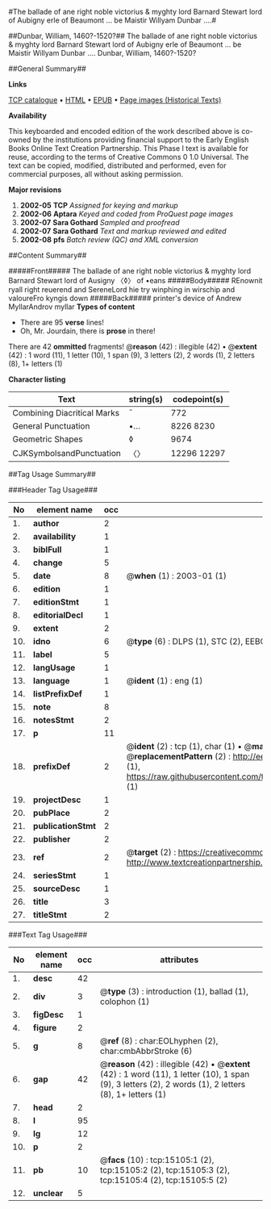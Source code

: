 #The ballade of ane right noble victorius & myghty lord Barnard Stewart lord of Aubigny erle of Beaumont ... be Maistir Willyam Dunbar ....#

##Dunbar, William, 1460?-1520?##
The ballade of ane right noble victorius & myghty lord Barnard Stewart lord of Aubigny erle of Beaumont ... be Maistir Willyam Dunbar ....
Dunbar, William, 1460?-1520?

##General Summary##

**Links**

[TCP catalogue](http://www.ota.ox.ac.uk/tcp/)  • 
[HTML](http://tei.it.ox.ac.uk/tcp/Texts-HTML/free/A20/A20968.html)  • 
[EPUB](http://tei.it.ox.ac.uk/tcp/Texts-EPUB/free/A20/A20968.epub) • 
[Page images (Historical Texts)](https://data.historicaltexts.jisc.ac.uk/view?pubId=eebo-99849931e&pageId=eebo-99849931e-15105-1)

**Availability**

This keyboarded and encoded edition of the
	       work described above is co-owned by the institutions
	       providing financial support to the Early English Books
	       Online Text Creation Partnership. This Phase I text is
	       available for reuse, according to the terms of Creative
	       Commons 0 1.0 Universal. The text can be copied,
	       modified, distributed and performed, even for
	       commercial purposes, all without asking permission.

**Major revisions**

1. __2002-05__ __TCP__ *Assigned for keying and markup*
1. __2002-06__ __Aptara__ *Keyed and coded from ProQuest page images*
1. __2002-07__ __Sara Gothard__ *Sampled and proofread*
1. __2002-07__ __Sara Gothard__ *Text and markup reviewed and edited*
1. __2002-08__ __pfs__ *Batch review (QC) and XML conversion*

##Content Summary##

#####Front#####
The ballade of ane right noble victorius  & myghty lord Barnard Stewart lord of Ausigny 〈◊〉 of •eans
#####Body#####
REnownit ryall right reuerend and SereneLord hie try winphing in wirschip and valoureFro kyngis down
#####Back#####
printer's device of Andrew MyllarAndrov myllar
**Types of content**

  * There are 95 **verse** lines!
  * Oh, Mr. Jourdain, there is **prose** in there!

There are 42 **ommitted** fragments! 
 @__reason__ (42) : illegible (42)  •  @__extent__ (42) : 1 word (11), 1 letter (10), 1 span (9), 3 letters (2), 2 words (1), 2 letters (8), 1+ letters (1)

**Character listing**


|Text|string(s)|codepoint(s)|
|---|---|---|
|Combining             Diacritical Marks|̄|772|
|General Punctuation|•…|8226 8230|
|Geometric Shapes|◊|9674|
|CJKSymbolsandPunctuation|〈〉|12296 12297|

##Tag Usage Summary##

###Header Tag Usage###

|No|element name|occ|attributes|
|---|---|---|---|
|1.|__author__|2||
|2.|__availability__|1||
|3.|__biblFull__|1||
|4.|__change__|5||
|5.|__date__|8| @__when__ (1) : 2003-01 (1)|
|6.|__edition__|1||
|7.|__editionStmt__|1||
|8.|__editorialDecl__|1||
|9.|__extent__|2||
|10.|__idno__|6| @__type__ (6) : DLPS (1), STC (2), EEBO-CITATION (1), PROQUEST (1), VID (1)|
|11.|__label__|5||
|12.|__langUsage__|1||
|13.|__language__|1| @__ident__ (1) : eng (1)|
|14.|__listPrefixDef__|1||
|15.|__note__|8||
|16.|__notesStmt__|2||
|17.|__p__|11||
|18.|__prefixDef__|2| @__ident__ (2) : tcp (1), char (1)  •  @__matchPattern__ (2) : ([0-9\-]+):([0-9IVX]+) (1), (.+) (1)  •  @__replacementPattern__ (2) : http://eebo.chadwyck.com/downloadtiff?vid=$1&page=$2 (1), https://raw.githubusercontent.com/textcreationpartnership/Texts/master/tcpchars.xml#$1 (1)|
|19.|__projectDesc__|1||
|20.|__pubPlace__|2||
|21.|__publicationStmt__|2||
|22.|__publisher__|2||
|23.|__ref__|2| @__target__ (2) : https://creativecommons.org/publicdomain/zero/1.0/ (1), http://www.textcreationpartnership.org/docs/. (1)|
|24.|__seriesStmt__|1||
|25.|__sourceDesc__|1||
|26.|__title__|3||
|27.|__titleStmt__|2||


###Text Tag Usage###

|No|element name|occ|attributes|
|---|---|---|---|
|1.|__desc__|42||
|2.|__div__|3| @__type__ (3) : introduction (1), ballad (1), colophon (1)|
|3.|__figDesc__|1||
|4.|__figure__|2||
|5.|__g__|8| @__ref__ (8) : char:EOLhyphen (2), char:cmbAbbrStroke (6)|
|6.|__gap__|42| @__reason__ (42) : illegible (42)  •  @__extent__ (42) : 1 word (11), 1 letter (10), 1 span (9), 3 letters (2), 2 words (1), 2 letters (8), 1+ letters (1)|
|7.|__head__|2||
|8.|__l__|95||
|9.|__lg__|12||
|10.|__p__|2||
|11.|__pb__|10| @__facs__ (10) : tcp:15105:1 (2), tcp:15105:2 (2), tcp:15105:3 (2), tcp:15105:4 (2), tcp:15105:5 (2)|
|12.|__unclear__|5||
